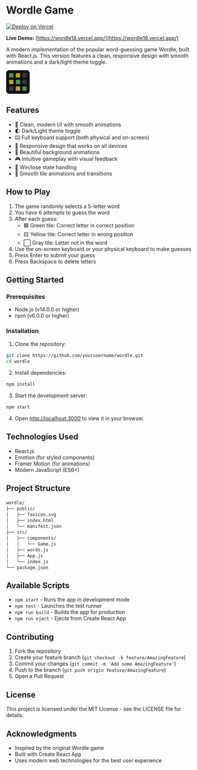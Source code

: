 # Wordle Game

[![Deploy on Vercel](https://vercel.com/button)](https://wordle18.vercel.app/)

**Live Demo:** [https://wordle18.vercel.app/](https://wordle18.vercel.app/)

A modern implementation of the popular word-guessing game Wordle, built with React.js. This version features a clean, responsive design with smooth animations and a dark/light theme toggle.

![Wordle Game](public/favicon.svg)

## Features

- 🎯 Clean, modern UI with smooth animations
- 🌓 Dark/Light theme toggle
- ⌨️ Full keyboard support (both physical and on-screen)
- 📱 Responsive design that works on all devices
- 🎨 Beautiful background animations
- 🎮 Intuitive gameplay with visual feedback
- 🎉 Win/lose state handling
- 💫 Smooth tile animations and transitions

## How to Play

1. The game randomly selects a 5-letter word
2. You have 6 attempts to guess the word
3. After each guess:
   - 🟩 Green tile: Correct letter in correct position
   - 🟨 Yellow tile: Correct letter in wrong position
   - ⬜ Gray tile: Letter not in the word
4. Use the on-screen keyboard or your physical keyboard to make guesses
5. Press Enter to submit your guess
6. Press Backspace to delete letters

## Getting Started

### Prerequisites

- Node.js (v14.0.0 or higher)
- npm (v6.0.0 or higher)

### Installation

1. Clone the repository:
```bash
git clone https://github.com/yourusername/wordle.git
cd wordle
```

2. Install dependencies:
```bash
npm install
```

3. Start the development server:
```bash
npm start
```

4. Open [http://localhost:3000](http://localhost:3000) to view it in your browser.

## Technologies Used

- React.js
- Emotion (for styled components)
- Framer Motion (for animations)
- Modern JavaScript (ES6+)

## Project Structure

```
wordle/
├── public/
│   ├── favicon.svg
│   ├── index.html
│   └── manifest.json
├── src/
│   ├── components/
│   │   └── Game.js
│   ├── words.js
│   ├── App.js
│   └── index.js
└── package.json
```

## Available Scripts

- `npm start` - Runs the app in development mode
- `npm test` - Launches the test runner
- `npm run build` - Builds the app for production
- `npm run eject` - Ejects from Create React App

## Contributing

1. Fork the repository
2. Create your feature branch (`git checkout -b feature/AmazingFeature`)
3. Commit your changes (`git commit -m 'Add some AmazingFeature'`)
4. Push to the branch (`git push origin feature/AmazingFeature`)
5. Open a Pull Request

## License

This project is licensed under the MIT License - see the LICENSE file for details.

## Acknowledgments

- Inspired by the original Wordle game
- Built with Create React App
- Uses modern web technologies for the best user experience
